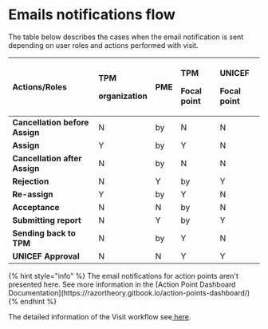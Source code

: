 # Emails notifications flow

The table below describes the cases when the email notification is sent depending on user roles and actions performed with visit.  

<table>
  <thead>
    <tr>
      <th style="text-align:left">Actions/Roles</th>
      <th style="text-align:left">
        <p><b>TPM</b>
        </p>
        <p><b> organization</b>
        </p>
      </th>
      <th style="text-align:left"><b>PME</b>
      </th>
      <th style="text-align:left">
        <p><b>TPM </b>
        </p>
        <p><b>Focal point</b>
        </p>
      </th>
      <th style="text-align:left">
        <p><b>UNICEF </b>
        </p>
        <p><b>Focal point</b>
        </p>
      </th>
    </tr>
  </thead>
  <tbody>
    <tr>
      <td style="text-align:left"><b>Cancellation before Assign</b>
      </td>
      <td style="text-align:left">N</td>
      <td style="text-align:left">by</td>
      <td style="text-align:left">N</td>
      <td style="text-align:left">N</td>
    </tr>
    <tr>
      <td style="text-align:left"><b>Assign</b>
      </td>
      <td style="text-align:left">Y</td>
      <td style="text-align:left">by</td>
      <td style="text-align:left">Y</td>
      <td style="text-align:left">N</td>
    </tr>
    <tr>
      <td style="text-align:left"><b>Cancellation after Assign</b>
      </td>
      <td style="text-align:left">N</td>
      <td style="text-align:left">by</td>
      <td style="text-align:left">N</td>
      <td style="text-align:left">N</td>
    </tr>
    <tr>
      <td style="text-align:left"><b>Rejection</b>
      </td>
      <td style="text-align:left">N</td>
      <td style="text-align:left">Y</td>
      <td style="text-align:left">by</td>
      <td style="text-align:left">Y</td>
    </tr>
    <tr>
      <td style="text-align:left"><b>Re-assign</b>
      </td>
      <td style="text-align:left">Y</td>
      <td style="text-align:left">by</td>
      <td style="text-align:left">Y</td>
      <td style="text-align:left">N</td>
    </tr>
    <tr>
      <td style="text-align:left"><b>Acceptance</b>
      </td>
      <td style="text-align:left">N</td>
      <td style="text-align:left">N</td>
      <td style="text-align:left">by</td>
      <td style="text-align:left">N</td>
    </tr>
    <tr>
      <td style="text-align:left"><b>Submitting report</b>
      </td>
      <td style="text-align:left">N</td>
      <td style="text-align:left">Y</td>
      <td style="text-align:left">by</td>
      <td style="text-align:left">Y</td>
    </tr>
    <tr>
      <td style="text-align:left"><b>Sending back to TPM</b>
      </td>
      <td style="text-align:left">N</td>
      <td style="text-align:left">by</td>
      <td style="text-align:left">Y</td>
      <td style="text-align:left">N</td>
    </tr>
    <tr>
      <td style="text-align:left"><b>UNICEF Approval</b>
      </td>
      <td style="text-align:left">N</td>
      <td style="text-align:left">N</td>
      <td style="text-align:left">Y</td>
      <td style="text-align:left">Y</td>
    </tr>
  </tbody>
</table>{% hint style="info" %}
The email notifications for action points aren't presented here. See more information in the [Action Point Dashboard Documentation](https://razortheory.gitbook.io/action-points-dashboard/)
{% endhint %}

The detailed information of the Visit workflow see[ here](../tpm-workflow.md).

